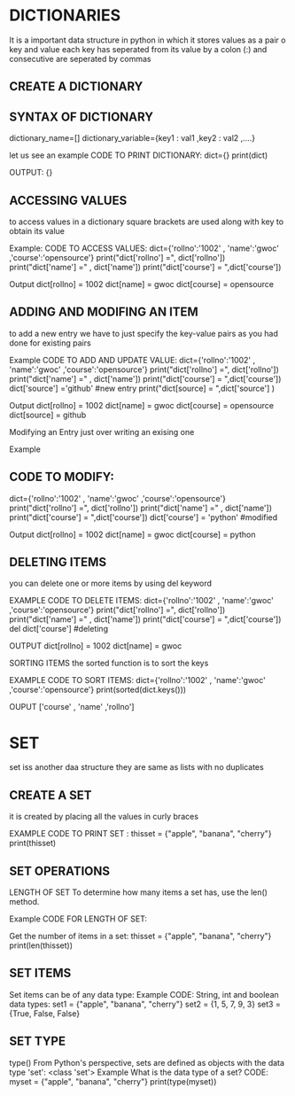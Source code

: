 # DICTIONARIES
It is a important data structure in python in which it stores values as a pair o key and value each key has seperated from its value by a colon (:) and consecutive are seperated by commas

## CREATE A DICTIONARY

## SYNTAX OF DICTIONARY

dictionary_name=[]
dictionary_variable={key1 : val1 ,key2 : val2 ,....}

let us see an example
CODE TO PRINT DICTIONARY:
 dict={}
 print(dict)

OUTPUT:
{}

## ACCESSING VALUES

to access values in a dictionary square brackets are used along with key to obtain its value

 Example:
CODE TO ACCESS VALUES:
 dict={'rollno':'1002'  , 'name':'gwoc' ,'course':'opensource'}
 print("dict['rollno'] =", dict['rollno'])
 print("dict['name'] =" , dict['name'])
 print("dict['course'] = ",dict['course'])

 Output
 dict[rollno] = 1002
 dict[name] = gwoc
 dict[course] = opensource

## ADDING AND MODIFING AN ITEM
to add a new entry we have to just specify the key-value pairs as you had done for existing pairs

Example
CODE TO ADD AND UPDATE VALUE:
 dict={'rollno':'1002'  , 'name':'gwoc' ,'course':'opensource'}
 print("dict['rollno'] =", dict['rollno'])
 print("dict['name'] =" , dict['name'])
 print("dict['course'] = ",dict['course'])
 dict['source'] ='github'          #new entry
 print("dict[source] = ",dict['source'] )

Output
dict[rollno] = 1002
 dict[name] = gwoc
 dict[course] = opensource
 dict[source] = github

 Modifying an Entry
 just over writing an exising one

 Example
## CODE TO MODIFY:
 dict={'rollno':'1002'  , 'name':'gwoc' ,'course':'opensource'}
 print("dict['rollno'] =", dict['rollno'])
 print("dict['name'] =" , dict['name'])
 print("dict['course'] = ",dict['course'])
 dict['course'] = 'python'  #modified

Output
dict[rollno] = 1002
 dict[name] = gwoc
 dict[course] = python

## DELETING ITEMS
you can delete one or more items by using del keyword

EXAMPLE
CODE TO DELETE ITEMS:
 dict={'rollno':'1002'  , 'name':'gwoc' ,'course':'opensource'}
 print("dict['rollno'] =", dict['rollno'])
 print("dict['name'] =" , dict['name'])
 print("dict['course'] = ",dict['course'])
 del dict['course']  #deleting 

OUTPUT
dict[rollno] = 1002
 dict[name] = gwoc

SORTING ITEMS 
the sorted function is to sort the keys

EXAMPLE
CODE TO SORT ITEMS:
 dict={'rollno':'1002'  , 'name':'gwoc' ,'course':'opensource'}
 print(sorted(dict.keys()))

OUPUT
['course' , 'name' ,'rollno']


# SET

set iss another daa structure they are same as lists with no duplicates

## CREATE A SET
it is created by placing all the values in curly braces

EXAMPLE
CODE TO PRINT SET :
 thisset = {"apple", "banana", "cherry"}
 print(thisset)

## SET OPERATIONS

LENGTH OF SET
To determine how many items a set has, use the len() method.

Example
CODE FOR LENGTH OF SET:

Get the number of items in a set:
 thisset = {"apple", "banana", "cherry"}
 print(len(thisset))

## SET ITEMS
Set items can be of any data type:
Example
CODE:
String, int and boolean data types:
 set1 = {"apple", "banana", "cherry"}
 set2 = {1, 5, 7, 9, 3}
 set3 = {True, False, False}

## SET TYPE
type()
From Python's perspective, sets are defined as objects with the data type 'set':
<class 'set'>
Example
What is the data type of a set?
CODE:
 myset = {"apple", "banana", "cherry"}
 print(type(myset)) 

